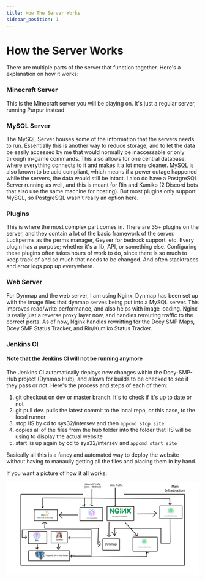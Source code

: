 ```yaml
---
title: How The Server Works
sidebar_position: 1
---
```


# How the Server Works

There are multiple parts of the server that function together. Here's a explanation on how it works:

### Minecraft Server

This is the Minecraft server you will be playing on. It's just a regular server, running Purpur instead

### MySQL Server

The MySQL Server houses some of the information that the servers needs to run. Essentially this is another way to reduce storage, and to let the data be easily accessed by me that would normally be inaccessable or only through in-game commands. This also allows for one central database, where everything connects to it and makes it a lot more cleaner. MySQL is also known to be acid compliant, which means if a power outage happened while the servers, the data would still be intact. I also do have a PostgreSQL Server running as well, and this is meant for Rin and Kumiko (2 Discord bots that also use the same machine for hosting). But most plugins only support MySQL, so PostgreSQL wasn't really an option here. 

### Plugins

This is where the most complex part comes in. There are 35+ plugins on the server, and they contain a lot of the basic framework of the server. Luckperms as the perms manager, Geyser for bedrock support, etc. Every plugin has a purpose; whether it's a lib, API, or something else. Configuring these plugins often takes hours of work to do, since there is so much to keep track of and so much that needs to be changed. And often stacktraces and error logs pop up everywhere.

### Web Server

For Dynmap and the web server, I am using Nginx. Dynmap has been set up with the image files that dynmap serves being put into a MySQL server. This improves read/write performance, and also helps with image loading. Nginx is really just a reverse proxy layer now, and handles rerouting traffic to the correct ports. As of now, Nginx handles rewritting for the Dcey SMP Maps, Dcey SMP Status Tracker, and Rin/Kumiko Status Tracker. 
### Jenkins CI

#### Note that the Jenkins CI will not be running anymore

The Jenkins CI automatically deploys new changes within the Dcey-SMP-Hub project (Dynmap Hub), and allows for builds to be checked to see if they pass or not. Here's the process and steps of each of them:

1. git checkout on dev or master branch. It's to check if it's up to date or not
2. git pull dev. pulls the latest commit to the local repo, or this case, to the local runner
3. stop IIS by cd to sys32/intersev and then `appcmd stop site`
4. copies all of the files from the hub folder into the folder that IIS will be using to display the actual website
5. start iis up again by cd to sys32/intersev and `appcmd start site`

Basically all this is a fancy and automated way to deploy the website without having to manaully getting all the files and placing them in by hand.

If you want a picture of how it all works:

![](../assets/Deltaline-Infrastructure-V2.png)

